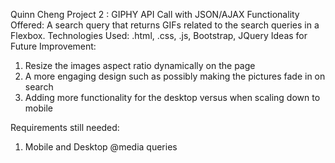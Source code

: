 Quinn Cheng
Project 2 : GIPHY API Call with JSON/AJAX
Functionality Offered: A search query that returns GIFs related to the search queries in a Flexbox.
Technologies Used: .html, .css, .js, Bootstrap, JQuery
Ideas for Future Improvement:
1. Resize the images aspect ratio dynamically on the page  
2. A more engaging design such as possibly making the pictures fade in on search
3. Adding more functionality for the desktop versus when scaling down to mobile

Requirements still needed: 
1. Mobile and Desktop @media queries